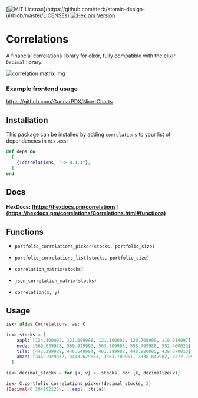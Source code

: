 [![MIT License](https://img.shields.io/apm/l/atomic-design-ui.svg?)](https://github.com/tterb/atomic-design-ui/blob/master/LICENSEs)
[![Hex.pm Version](http://img.shields.io/hexpm/v/correlations.svg?style=flat)](https://hex.pm/packages/correlations)

# Correlations

A financial correlations library for elixir, fully compatible with the elixir `Decimal` library.

![correlation matrix img](https://github.com/GunnarPDX/correlation-matrix-chart/blob/master/correlation-matrix.png?raw=true)

### Example frontend usage
https://github.com/GunnarPDX/Nice-Charts

## Installation

This package can be installed by adding `correlations` to your list of dependencies in `mix.exs`:

```elixir
def deps do
  [
    {:correlations, "~> 0.1.1"},
  ]
end
```

## Docs

#### HexDocs: [https://hexdocs.pm/correlations](https://hexdocs.pm/correlations/Correlations.html#functions)

## Functions

- `portfolio_correlations_picker(stocks, portfolio_size)`

- `portfolio_correlations_list(stocks, portfolio_size)`

- `correlation_matrix(stocks)`

- `json_correlation_matrix(stocks)`

- `correlation(x, y)`


## Usage
```elixir
iex> alias Correlations, as: C

iex> stocks = [
    aapl: [124.400002, 121.099998, 121.190002, 120.709999, 119.019997],
    nvda: [569.039978, 569.929993, 563.809998, 558.799988, 552.460022],
    tsla: [442.299988, 446.649994, 461.299988, 448.880005, 439.670013],
    amzn: [3442.929932, 3443.629883, 3363.709961, 3338.649902, 3272.709961]
  ]

iex> decimal_stocks = for {k, v} <- stocks, do: {k, decimalize(v)}

iex> C.portfolio_correlations_picker(decimal_stocks, 2)
{Decimal<0.104192125>, [:aapl, :tsla]}
```

